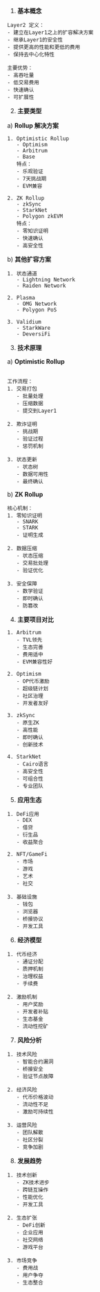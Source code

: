 
1. **基本概念**

```plaintext
Layer2 定义：
- 建立在Layer1之上的扩容解决方案
- 继承Layer1的安全性
- 提供更高的性能和更低的费用
- 保持去中心化特性

主要优势：
- 高吞吐量
- 低交易费用
- 快速确认
- 可扩展性
```

2. **主要类型**

a) **Rollup 解决方案**

```
1. Optimistic Rollup
   - Optimism
   - Arbitrum
   - Base
   特点：
   - 乐观验证
   - 7天挑战期
   - EVM兼容

2. ZK Rollup
   - zkSync
   - StarkNet
   - Polygon zkEVM
   特点：
   - 零知识证明
   - 快速确认
   - 高安全性
```

b) **其他扩容方案**

```
1. 状态通道
   - Lightning Network
   - Raiden Network

2. Plasma
   - OMG Network
   - Polygon PoS

3. Validium
   - StarkWare
   - DeversiFi
```

3. **技术原理**

a) **Optimistic Rollup**
```

工作流程：
1. 交易打包
   - 批量处理
   - 压缩数据
   - 提交到Layer1

2. 欺诈证明
   - 挑战期
   - 验证过程
   - 惩罚机制

3. 状态更新
   - 状态树
   - 数据可用性
   - 最终确认
```
b) **ZK Rollup**
```
核心机制：
1. 零知识证明
   - SNARK
   - STARK
   - 证明生成

2. 数据压缩
   - 状态压缩
   - 交易批处理
   - 验证优化

3. 安全保障
   - 数学验证
   - 即时确认
   - 防篡改
```

4. **主要项目对比**

```plaintext
1. Arbitrum
   - TVL领先
   - 生态完善
   - 费用适中
   - EVM兼容性好

2. Optimism
   - OP代币激励
   - 超级链计划
   - 社区治理
   - 开发者友好

3. zkSync
   - 原生ZK
   - 高性能
   - 即时确认
   - 创新技术

4. StarkNet
   - Cairo语言
   - 高安全性
   - 可组合性
   - 专业团队
```

5. **应用生态**

```plaintext
1. DeFi应用
   - DEX
   - 借贷
   - 衍生品
   - 收益聚合

2. NFT/GameFi
   - 市场
   - 游戏
   - 艺术
   - 社交

3. 基础设施
   - 钱包
   - 浏览器
   - 桥接协议
   - 开发工具
```

6. **经济模型**

```plaintext
1. 代币经济
   - 通证分配
   - 质押机制
   - 治理权益
   - 手续费

2. 激励机制
   - 用户奖励
   - 开发者补贴
   - 生态基金
   - 流动性挖矿
```

7. **风险分析**

```plaintext
1. 技术风险
   - 智能合约漏洞
   - 桥接安全
   - 验证节点故障

2. 经济风险
   - 代币价格波动
   - 流动性不足
   - 激励可持续性

3. 运营风险
   - 团队解散
   - 社区分裂
   - 竞争加剧
```

8. **发展趋势**

```plaintext
1. 技术创新
   - ZK技术进步
   - 跨链互操作
   - 性能优化
   - 开发工具

2. 生态扩张
   - DeFi创新
   - 企业应用
   - 社交网络
   - 游戏平台

3. 市场竞争
   - 费用战
   - 用户争夺
   - 生态整合
```


